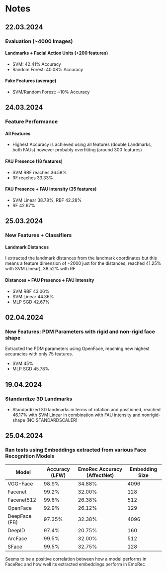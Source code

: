 # Notes
## 22.03.2024
### Evaluation (~4000 Images)
#### Landmarks + Facial Action Units (+200 features)
- SVM: 42.41% Accuracy
- Random Forest: 40.08% Accuracy
#### Fake Features (average)
- SVM/Random Forest: ~10% Accuracy

## 24.03.2024
### Feature Performance
#### All Features
- Highest Accuracy is achieved using all features (double Landmarks, both FAUs) however probably overfititng (around 300 features)
#### FAU Presence (18 features)
- SVM RBF reaches 36.58%
- RF reaches 33.33%
#### FAU Presence + FAU Intensity (35 features)
- SVM Linear 38.78%, RBF 42.28%
- RF 42.67% 


## 25.03.2024
### New Features + Classifiers
#### Landmark Distances
I extracted the landmark distances from the landmark coordinates but this means a feature dimension of +2000 just for the  distances, reached 41.25% with SVM (linear), 38.52% with RF

#### Distances + FAU Presence + FAU Intensity
- SVM RBF 43.06%
- SVM Linear 44.36%
- MLP SGD 42.67%

## 02.04.2024
### New Features: PDM Parameters with rigid and non-rigid face shape
Extracted the PDM parameters using OpenFace, reaching new highest accuracies with only 75 features.
- SVM 45%
- MLP SGD 45.78%

## 19.04.2024
### Standardize 3D Landmarks
- Standardized 3D landmarks in terms of rotation and positioned, reached 46.17% with SVM Linear in combination with FAU intensity and nonrigid-shape (NO STANDARDSCALER)

## 25.04.2024
### Ran tests using Embeddings extracted from various Face Recognition Models
| Model           | Accuracy (LFW) | EmoRec Accuracy (AffectNet) | Embedding Size |
|-----------------|----------------|-----------------------------|----------------|
| VGG-Face        | 98.9%          | 34.88%                      | 4096           |
| Facenet         | 99.2%          | 32.00%                      | 128            |
| Facenet512      | 99.6%          | 26.38%                      | 512            |
| OpenFace        | 92.9%          | 26.12%                      | 129            |
| DeepFace (FB)   | 97.35%         | 32.38%                      | 4096           |
| DeepID          | 97.4%          | 20.75%                      | 160            |
| ArcFace         | 99.5%          | 32.00%                      | 512            |
| SFace           | 99.5%          | 32.75%                      | 128            |
Seems to be a positive correlation between how a model performs in FaceRec and how well its extracted embeddings perform in EmoRec 